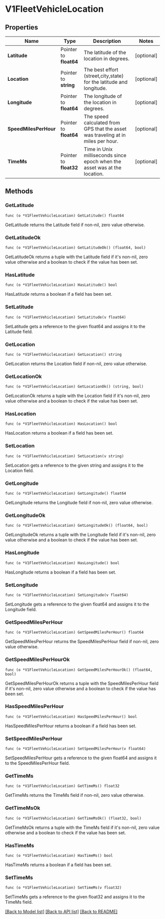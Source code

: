 # V1FleetVehicleLocation

## Properties

Name | Type | Description | Notes
------------ | ------------- | ------------- | -------------
**Latitude** | Pointer to **float64** | The latitude of the location in degrees. | [optional] 
**Location** | Pointer to **string** | The best effort (street,city,state) for the latitude and longitude. | [optional] 
**Longitude** | Pointer to **float64** | The longitude of the location in degrees. | [optional] 
**SpeedMilesPerHour** | Pointer to **float64** | The speed calculated from GPS that the asset was traveling at in miles per hour. | [optional] 
**TimeMs** | Pointer to **float32** | Time in Unix milliseconds since epoch when the asset was at the location. | [optional] 

## Methods

### GetLatitude

`func (o *V1FleetVehicleLocation) GetLatitude() float64`

GetLatitude returns the Latitude field if non-nil, zero value otherwise.

### GetLatitudeOk

`func (o *V1FleetVehicleLocation) GetLatitudeOk() (float64, bool)`

GetLatitudeOk returns a tuple with the Latitude field if it's non-nil, zero value otherwise
and a boolean to check if the value has been set.

### HasLatitude

`func (o *V1FleetVehicleLocation) HasLatitude() bool`

HasLatitude returns a boolean if a field has been set.

### SetLatitude

`func (o *V1FleetVehicleLocation) SetLatitude(v float64)`

SetLatitude gets a reference to the given float64 and assigns it to the Latitude field.

### GetLocation

`func (o *V1FleetVehicleLocation) GetLocation() string`

GetLocation returns the Location field if non-nil, zero value otherwise.

### GetLocationOk

`func (o *V1FleetVehicleLocation) GetLocationOk() (string, bool)`

GetLocationOk returns a tuple with the Location field if it's non-nil, zero value otherwise
and a boolean to check if the value has been set.

### HasLocation

`func (o *V1FleetVehicleLocation) HasLocation() bool`

HasLocation returns a boolean if a field has been set.

### SetLocation

`func (o *V1FleetVehicleLocation) SetLocation(v string)`

SetLocation gets a reference to the given string and assigns it to the Location field.

### GetLongitude

`func (o *V1FleetVehicleLocation) GetLongitude() float64`

GetLongitude returns the Longitude field if non-nil, zero value otherwise.

### GetLongitudeOk

`func (o *V1FleetVehicleLocation) GetLongitudeOk() (float64, bool)`

GetLongitudeOk returns a tuple with the Longitude field if it's non-nil, zero value otherwise
and a boolean to check if the value has been set.

### HasLongitude

`func (o *V1FleetVehicleLocation) HasLongitude() bool`

HasLongitude returns a boolean if a field has been set.

### SetLongitude

`func (o *V1FleetVehicleLocation) SetLongitude(v float64)`

SetLongitude gets a reference to the given float64 and assigns it to the Longitude field.

### GetSpeedMilesPerHour

`func (o *V1FleetVehicleLocation) GetSpeedMilesPerHour() float64`

GetSpeedMilesPerHour returns the SpeedMilesPerHour field if non-nil, zero value otherwise.

### GetSpeedMilesPerHourOk

`func (o *V1FleetVehicleLocation) GetSpeedMilesPerHourOk() (float64, bool)`

GetSpeedMilesPerHourOk returns a tuple with the SpeedMilesPerHour field if it's non-nil, zero value otherwise
and a boolean to check if the value has been set.

### HasSpeedMilesPerHour

`func (o *V1FleetVehicleLocation) HasSpeedMilesPerHour() bool`

HasSpeedMilesPerHour returns a boolean if a field has been set.

### SetSpeedMilesPerHour

`func (o *V1FleetVehicleLocation) SetSpeedMilesPerHour(v float64)`

SetSpeedMilesPerHour gets a reference to the given float64 and assigns it to the SpeedMilesPerHour field.

### GetTimeMs

`func (o *V1FleetVehicleLocation) GetTimeMs() float32`

GetTimeMs returns the TimeMs field if non-nil, zero value otherwise.

### GetTimeMsOk

`func (o *V1FleetVehicleLocation) GetTimeMsOk() (float32, bool)`

GetTimeMsOk returns a tuple with the TimeMs field if it's non-nil, zero value otherwise
and a boolean to check if the value has been set.

### HasTimeMs

`func (o *V1FleetVehicleLocation) HasTimeMs() bool`

HasTimeMs returns a boolean if a field has been set.

### SetTimeMs

`func (o *V1FleetVehicleLocation) SetTimeMs(v float32)`

SetTimeMs gets a reference to the given float32 and assigns it to the TimeMs field.


[[Back to Model list]](../README.md#documentation-for-models) [[Back to API list]](../README.md#documentation-for-api-endpoints) [[Back to README]](../README.md)


